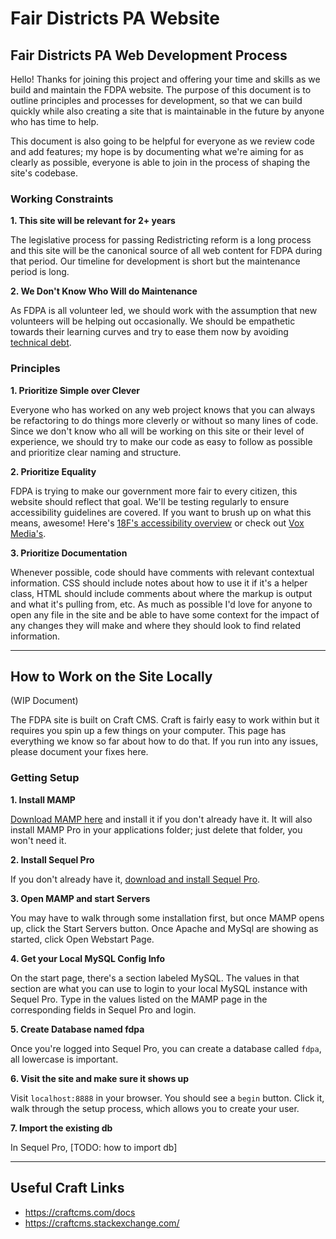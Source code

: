 # Fair Districts PA Website

## Fair Districts PA Web Development Process

Hello! Thanks for joining this project and offering your time and skills as we build and maintain the FDPA website. The purpose of this document is to outline principles and processes for development, so that we can build quickly while also creating a site that is maintainable in the future by anyone who has time to help.

This document is also going to be helpful for everyone as we review code and add features; my hope is by documenting what we're aiming for as clearly as possible, everyone is able to join in the process of shaping the site's codebase.

### Working Constraints

**1. This site will be relevant for 2+ years**

The legislative process for passing Redistricting reform is a long process and this site will be the canonical source of all web content for FDPA during that period. Our timeline for development is short but the maintenance period is long.

**2. We Don't Know Who Will do Maintenance**

As FDPA is all volunteer led, we should work with the assumption that new volunteers will be helping out occasionally. We should be empathetic towards their learning curves and try to ease them now by avoiding [technical debt](https://en.wikipedia.org/wiki/Technical_debt).

### Principles

**1. Prioritize Simple over Clever**

Everyone who has worked on any web project knows that you can always be refactoring to do things more cleverly or without so many lines of code. Since we don't know who all will be working on this site or their level of experience, we should try to make our code as easy to follow as possible and prioritize clear naming and structure.

**2. Prioritize Equality**

FDPA is trying to make our government more fair to every citizen, this website should reflect that goal. We'll be testing regularly to ensure accessibility guidelines are covered. If you want to brush up on what this means, awesome! Here's [18F's accessibility overview](https://pages.18f.gov/accessibility/) or check out [Vox Media's](http://accessibility.voxmedia.com).

**3. Prioritize Documentation**

Whenever possible, code should have comments with relevant contextual information. CSS should include notes about how to use it if it's a helper class, HTML should include comments about where the markup is output and what it's pulling from, etc. As much as possible I'd love for anyone to open any file in the site and be able to have some context for the impact of any changes they will make and where they should look to find related information.

----

## How to Work on the Site Locally

(WIP Document)

The FDPA site is built on Craft CMS. Craft is fairly easy to work within but it requires you spin up a few things on your computer. This page has everything we know so far about how to do that. If you run into any issues, please document your fixes here.

### Getting Setup

**1. Install MAMP**

[Download MAMP here](https://www.mamp.info/en/downloads/) and install it if you don't already have it. It will also install MAMP Pro in your applications folder; just delete that folder, you won't need it.

**2. Install Sequel Pro**

If you don't already have it, [download and install Sequel Pro](https://sequelpro.com/download).

**3. Open MAMP and start Servers**

You may have to walk through some installation first, but once MAMP opens up, click the Start Servers button. Once Apache and MySql are showing as started, click Open Webstart Page.

**4. Get your Local MySQL Config Info**

On the start page, there's a section labeled MySQL. The values in that section are what you can use to login to your local MySQL instance with Sequel Pro. Type in the values listed on the MAMP page in the corresponding fields in Sequel Pro and login.

**5. Create Database named fdpa**

Once you're logged into Sequel Pro, you can create a database called `fdpa`, all lowercase is important.

**6. Visit the site and make sure it shows up**

Visit `localhost:8888` in your browser. You should see a `begin` button. Click it, walk through the setup process, which allows you to create your user.

**7. Import the existing db**

In Sequel Pro, [TODO: how to import db]

----

## Useful Craft Links

- https://craftcms.com/docs
- https://craftcms.stackexchange.com/

